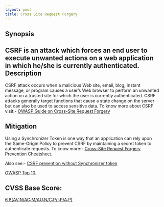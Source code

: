 ```yaml
---
layout: post
title: Cross Site Request Forgery
---
```


Synopsis
--------------
CSRF is an attack which forces an end user to execute unwanted actions on a web application in which he/she is currently authenticated.
Description
------------------
CSRF attack occurs when a malicious Web site, email, blog, instant message, or program causes a user’s Web browser to perform an unwanted action on a trusted site for which the user is currently authenticated. CSRF attacks generally target functions that cause a state change on the server but can also be used to access sensitive data.
To know more about CSRF visit:- [ OWASP Guide on Cross-Site Request Forgery](https://www.owasp.org/index.php/Cross-Site_Request_Forgery_(CSRF))

Mitigation
---------------
Using a Synchronizer Token is one way that an application can rely upon the Same-Origin Policy to prevent CSRF by maintaining a secret token to authenticate requests. To know more:- [Cross-Site Request Forgery Prevention Cheatsheet](https://www.owasp.org/index.php/Cross-Site_Request_Forgery_(CSRF)_Prevention_Cheat_Sheet#General_Recommendation:_Synchronizer_Token_Pattern).

Also see:- [ CSRF prevention without Synchronizer token](https://www.owasp.org/index.php/Cross-Site_Request_Forgery_(CSRF)_Prevention_Cheat_Sheet#CSRF_Prevention_without_a_Synchronizer_Token)

[OWASP Top 10:](https://www.owasp.org/index.php/Top_10_2013-A8-Cross-Site_Request_Forgery_(CSRF))

CVSS Base Score:
-----------------------------
[6.8(AV:N/AC:M/AU:N/C:P/I:P/A:P)](http://nvd.nist.gov/cvss.cfm?vector=%28AV:N/AC:M/AU:N/C:P/I:P/A:P%29&version=2.0)

